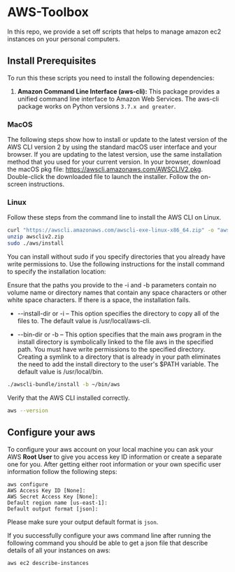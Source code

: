 # AWS-Toolbox


In this repo, we provide a set off scripts that helps to manage amazon ec2 instances on your personal computers.


## Install Prerequisites

To run this these scripts you need to install the following dependencies:

1. **Amazon Command Line Interface (aws-cli):** This package provides a unified command line interface to Amazon Web Services. The aws-cli package works on Python versions `3.7.x and greater`.


### MacOS

The following steps show how to install or update to the latest version of the AWS CLI version 2 by using the standard macOS user interface and your browser. If you are updating to the latest version, use the same installation method that you used for your current version.
In your browser, download the macOS pkg file: <https://awscli.amazonaws.com/AWSCLIV2.pkg>. Double-click the downloaded file to launch the installer. Follow the on-screen instructions.


### Linux

Follow these steps from the command line to install the AWS CLI on Linux.

```bash
curl "https://awscli.amazonaws.com/awscli-exe-linux-x86_64.zip" -o "awscliv2.zip"
unzip awscliv2.zip
sudo ./aws/install
```


You can install without sudo if you specify directories that you already have write permissions to. Use the following instructions for the install command to specify the installation location:

Ensure that the paths you provide to the -i and -b parameters contain no volume name or directory names that contain any space characters or other white space characters. If there is a space, the installation fails.

* --install-dir or -i – This option specifies the directory to copy all of the files to. The default value is /usr/local/aws-cli.

* --bin-dir or -b – This option specifies that the main aws program in the install directory is symbolically linked to the file aws in the specified path. You must have write permissions to the specified directory. Creating a symlink to a directory that is already in your path eliminates the need to add the install directory to the user's $PATH variable.
The default value is /usr/local/bin.

```bash
./awscli-bundle/install -b ~/bin/aws
```

Verify that the AWS CLI installed correctly.

```bash
aws --version
```

## Configure your aws


To configure your aws account on your local machine you can ask your AWS **Root User** to give you access key ID information or create a separate one for you. After getting either root information or your own specific user information follow the following steps:
```
aws configure
AWS Access Key ID [None]:
AWS Secret Access Key [None]:
Default region name [us-east-1]:
Default output format [json]:
```

Please make sure your output default format is `json`.

If you successfully configure your aws command line after running the following command you should be able to get a json file that describe details of all your instances on aws:


```bash
aws ec2 describe-instances
```

